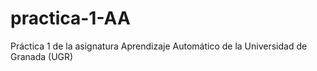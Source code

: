 # practica-1-AA
Práctica 1 de la asignatura Aprendizaje Automático de la Universidad de Granada (UGR)
